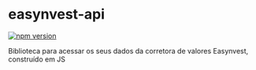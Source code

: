 # easynvest-api

[![npm version](https://badge.fury.io/js/easynvest-api.svg)](https://badge.fury.io/js/easynvest-api)

Biblioteca para acessar os seus dados da corretora de valores Easynvest, construído em JS
